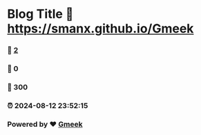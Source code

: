 # Blog Title :link: https://smanx.github.io/Gmeek 
### :page_facing_up: [2](https://smanx.github.io/Gmeek/tag.html) 
### :speech_balloon: 0 
### :hibiscus: 300 
### :alarm_clock: 2024-08-12 23:52:15 
### Powered by :heart: [Gmeek](https://github.com/Meekdai/Gmeek)
